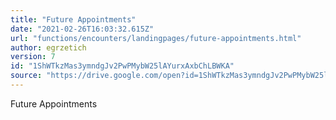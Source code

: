 ```yaml
---
title: "Future Appointments"
date: "2021-02-26T16:03:32.615Z"
url: "functions/encounters/landingpages/future-appointments.html"
author: egrzetich
version: 7
id: "1ShWTkzMas3ymndgJv2PwPMybW25lAYurxAxbChLBWKA"
source: "https://drive.google.com/open?id=1ShWTkzMas3ymndgJv2PwPMybW25lAYurxAxbChLBWKA"
---
```

Future Appointments

